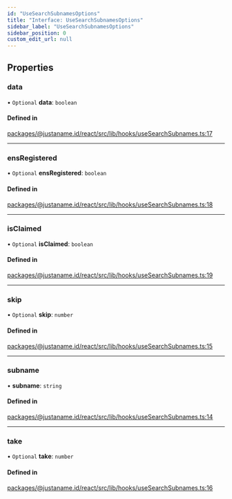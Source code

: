 ```yaml
---
id: "UseSearchSubnamesOptions"
title: "Interface: UseSearchSubnamesOptions"
sidebar_label: "UseSearchSubnamesOptions"
sidebar_position: 0
custom_edit_url: null
---
```


## Properties

### data

• `Optional` **data**: `boolean`

#### Defined in

[packages/@justaname.id/react/src/lib/hooks/useSearchSubnames.ts:17](https://github.com/JustaName-id/JustaName-sdk/blob/1dd4ff6/packages/@justaname.id/react/src/lib/hooks/useSearchSubnames.ts#L17)

___

### ensRegistered

• `Optional` **ensRegistered**: `boolean`

#### Defined in

[packages/@justaname.id/react/src/lib/hooks/useSearchSubnames.ts:18](https://github.com/JustaName-id/JustaName-sdk/blob/1dd4ff6/packages/@justaname.id/react/src/lib/hooks/useSearchSubnames.ts#L18)

___

### isClaimed

• `Optional` **isClaimed**: `boolean`

#### Defined in

[packages/@justaname.id/react/src/lib/hooks/useSearchSubnames.ts:19](https://github.com/JustaName-id/JustaName-sdk/blob/1dd4ff6/packages/@justaname.id/react/src/lib/hooks/useSearchSubnames.ts#L19)

___

### skip

• `Optional` **skip**: `number`

#### Defined in

[packages/@justaname.id/react/src/lib/hooks/useSearchSubnames.ts:15](https://github.com/JustaName-id/JustaName-sdk/blob/1dd4ff6/packages/@justaname.id/react/src/lib/hooks/useSearchSubnames.ts#L15)

___

### subname

• **subname**: `string`

#### Defined in

[packages/@justaname.id/react/src/lib/hooks/useSearchSubnames.ts:14](https://github.com/JustaName-id/JustaName-sdk/blob/1dd4ff6/packages/@justaname.id/react/src/lib/hooks/useSearchSubnames.ts#L14)

___

### take

• `Optional` **take**: `number`

#### Defined in

[packages/@justaname.id/react/src/lib/hooks/useSearchSubnames.ts:16](https://github.com/JustaName-id/JustaName-sdk/blob/1dd4ff6/packages/@justaname.id/react/src/lib/hooks/useSearchSubnames.ts#L16)
